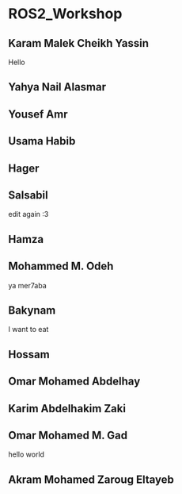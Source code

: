 # ROS2_Workshop

## Karam Malek Cheikh Yassin
Hello

## Yahya Nail Alasmar 

## Yousef Amr

## Usama Habib

## Hager

## Salsabil 
edit again :3 

## Hamza

## Mohammed M. Odeh
ya mer7aba

## Bakynam
I want to eat 
## Hossam

## Omar Mohamed Abdelhay

## Karim Abdelhakim Zaki

## Omar Mohamed M. Gad
hello world
## Akram Mohamed Zaroug Eltayeb
